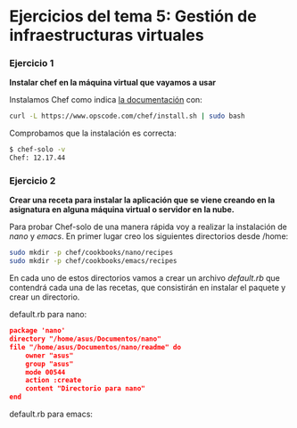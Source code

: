 # Ejercicios del tema 5: Gestión de infraestructuras virtuales
### Ejercicio 1
**Instalar chef en la máquina virtual que vayamos a usar**

Instalamos Chef como indica [la documentación](http://gettingstartedwithchef.com/first-steps-with-chef.html) con:
```bash
curl -L https://www.opscode.com/chef/install.sh | sudo bash
```
Comprobamos que la instalación es correcta:
```bash
$ chef-solo -v
Chef: 12.17.44
```

### Ejercicio 2
**Crear una receta para instalar la aplicación que se viene creando en la asignatura en alguna máquina virtual o servidor en la nube.**

Para probar Chef-solo de una manera rápida voy a realizar la instalación de _nano_ y _emacs_. En primer lugar creo los siguientes directorios desde /home:

```bash
sudo mkdir -p chef/cookbooks/nano/recipes
sudo mkdir -p chef/cookbooks/emacs/recipes
```

En cada uno de estos directorios vamos a crear un archivo _default.rb_ que contendrá cada una de las recetas, que consistirán en instalar el paquete y crear un directorio.

default.rb para nano:

```json
package 'nano'
directory "/home/asus/Documentos/nano"
file "/home/asus/Documentos/nano/readme" do
    owner "asus"
    group "asus"
    mode 00544
    action :create
    content "Directorio para nano"
end
```

default.rb para emacs:
